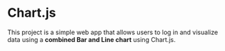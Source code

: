 # Chart.js
This project is a simple web app that allows users to log in and visualize data
using a **combined Bar and Line chart** using Chart.js.

